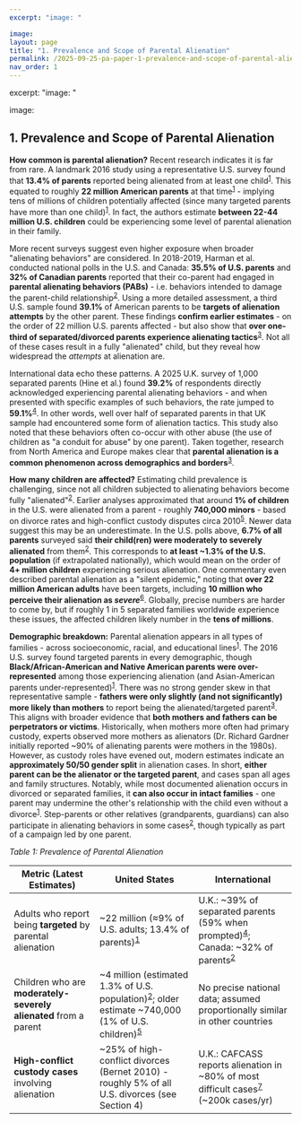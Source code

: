 ```yaml
---
excerpt: "image: "

image:
layout: page
title: "1. Prevalence and Scope of Parental Alienation"
permalink: /2025-09-25-pa-paper-1-prevalence-and-scope-of-parental-alienation.html
nav_order: 1
---
```

excerpt: "image: "

image:
## 1. Prevalence and Scope of Parental Alienation

**How common is parental alienation?** Recent research indicates it is far from rare. A landmark 2016 study using a representative U.S. survey found that **13.4% of parents** reported being alienated from at least one child<sup id="ref-source-1_1_0_2_21_28"><a href="2025-09-25-pa-paper-references.html#ref-target-1_1_0_2_21_28">1</a></sup>. This equated to roughly **22 million American parents** at that time<sup id="ref-source-1_1_0_4_334_343"><a href="2025-09-25-pa-paper-references.html#ref-target-1_1_0_4_334_343">1</a></sup> - implying tens of millions of children potentially affected (since many targeted parents have more than one child)<sup id="ref-source-1_1_0_4_340_348"><a href="2025-09-25-pa-paper-references.html#ref-target-1_1_0_4_340_348">1</a></sup>. In fact, the authors estimate **between 22-44 million U.S. children** could be experiencing some level of parental alienation in their family<a id="ref-source-1_1_1_4_340_348"></a>.

More recent surveys suggest even higher exposure when broader "alienating behaviors" are considered. In 2018-2019, Harman et al. conducted national polls in the U.S. and Canada: **35.5% of U.S. parents** and **32% of Canadian parents** reported that their co-parent had engaged in **parental alienating behaviors (PABs)** - i.e. behaviors intended to damage the parent-child relationship<sup id="ref-source-1_2_0_8_25_33"><a href="2025-09-25-pa-paper-references.html#ref-target-1_2_0_8_25_33">2</a></sup>. Using a more detailed assessment, a third U.S. sample found **39.1%** of American parents to be **targets of alienation attempts** by the other parent<a id="ref-source-1_2_0_8_27_35"></a>. These findings **confirm earlier estimates** - on the order of 22 million U.S. parents affected - but also show that **over one-third of separated/divorced parents experience alienating tactics**<a id="ref-source-1_2_0_8_27_36"></a><sup id="ref-source-1_3_0_9_1375_1383"><a href="2025-09-25-pa-paper-references.html#ref-target-1_3_0_9_1375_1383">3</a></sup>. Not all of these cases result in a fully "alienated" child, but they reveal how widespread the *attempts* at alienation are.

International data echo these patterns. A 2025 U.K. survey of 1,000 separated parents (Hine et al.) found **39.2%** of respondents directly acknowledged experiencing parental alienating behaviors - and when presented with specific examples of such behaviors, the rate jumped to **59.1%**<sup id="ref-source-1_4_0_11_153_161"><a href="2025-09-25-pa-paper-references.html#ref-target-1_4_0_11_153_161">4</a></sup>. In other words, well over half of separated parents in that UK sample had encountered some form of alienation tactics. This study also noted that these behaviors often co-occur with other abuse (the use of children as "a conduit for abuse" by one parent)<a id="ref-source-1_4_1_11_153_161"></a>. Taken together, research from North America and Europe makes clear that **parental alienation is a common phenomenon across demographics and borders**<sup id="ref-source-1_3_0_9_1379_1388"><a href="2025-09-25-pa-paper-references.html#ref-target-1_3_0_9_1379_1388">3</a></sup>.

**How many children are affected?** Estimating child prevalence is challenging, since not all children subjected to alienating behaviors become fully "alienated"<sup id="ref-source-1_2_0_8_61_69"><a href="2025-09-25-pa-paper-references.html#ref-target-1_2_0_8_61_69">2</a></sup>. Earlier analyses approximated that around **1% of children** in the U.S. were alienated from a parent - roughly **740,000 minors** - based on divorce rates and high-conflict custody disputes circa 2010<sup id="ref-source-1_5_0_2_75_83"><a href="2025-09-25-pa-paper-references.html#ref-target-1_5_0_2_75_83">5</a></sup>. Newer data suggest this may be an underestimate. In the U.S. polls above, **6.7% of all parents** surveyed said **their child(ren) were moderately to severely alienated** from them<sup id="ref-source-1_2_0_8_33_39"><a href="2025-09-25-pa-paper-references.html#ref-target-1_2_0_8_33_39">2</a></sup>. This corresponds to **at least ~1.3% of the U.S. population** (if extrapolated nationally)<a id="ref-source-1_2_1_8_33_39"></a>, which would mean on the order of **4+ million children** experiencing serious alienation. One commentary even described parental alienation as a "silent epidemic," noting that **over 22 million American adults** have been targets, including **10 million who perceive their alienation as *severe***<sup id="ref-source-1_6_0_5_250_258"><a href="2025-09-25-pa-paper-references.html#ref-target-1_6_0_5_250_258">6</a></sup>. Globally, precise numbers are harder to come by, but if roughly 1 in 5 separated families worldwide experience these issues, the affected children likely number in the **tens of millions**.

**Demographic breakdown:** Parental alienation appears in all types of families - across socioeconomic, racial, and educational lines<sup id="ref-source-1_1_0_2_25_33"><a href="2025-09-25-pa-paper-references.html#ref-target-1_1_0_2_25_33">1</a></sup>. The 2016 U.S. survey found targeted parents in every demographic, though **Black/African-American and Native American parents were over-represented** among those experiencing alienation (and Asian-American parents under-represented)<sup id="ref-source-1_1_0_2_29_36"><a href="2025-09-25-pa-paper-references.html#ref-target-1_1_0_2_29_36">1</a></sup><a id="ref-source-1_1_0_4_362_370"></a>. There was no strong gender skew in that representative sample - **fathers were only slightly (and not significantly) more likely than mothers** to report being the alienated/targeted parent<sup id="ref-source-1_3_0_13_219_227"><a href="2025-09-25-pa-paper-references.html#ref-target-1_3_0_13_219_227">3</a></sup>. This aligns with broader evidence that **both mothers and fathers can be perpetrators or victims**. Historically, when mothers more often had primary custody, experts observed more mothers as alienators (Dr. Richard Gardner initially reported ~90% of alienating parents were mothers in the 1980s). However, as custody roles have evened out, modern estimates indicate an **approximately 50/50 gender split** in alienation cases. In short, **either parent can be the alienator or the targeted parent**, and cases span all ages and family structures. Notably, while most documented alienation occurs in divorced or separated families, it **can also occur in intact families** - one parent may undermine the other's relationship with the child even without a divorce<sup id="ref-source-1_1_0_2_83_90"><a href="2025-09-25-pa-paper-references.html#ref-target-1_1_0_2_83_90">1</a></sup>. Step-parents or other relatives (grandparents, guardians) can also participate in alienating behaviors in some cases<sup id="ref-source-1_2_0_8_43_51"><a href="2025-09-25-pa-paper-references.html#ref-target-1_2_0_8_43_51">2</a></sup>, though typically as part of a campaign led by one parent.

*Table 1: Prevalence of Parental Alienation*

| **Metric (Latest Estimates)** | **United States** | **International** |
| --- | --- | --- |
| Adults who report being **targeted** by parental alienation | ~22 million (≈9% of U.S. adults; 13.4% of parents)<sup id="ref-source-1_1_1_2_21_28"><a href="2025-09-25-pa-paper-references.html#ref-target-1_1_1_2_21_28">1</a></sup><a id="ref-source-1_1_1_4_334_343"></a> | U.K.: ~39% of separated parents (59% when prompted)<sup id="ref-source-1_4_2_11_153_161"><a href="2025-09-25-pa-paper-references.html#ref-target-1_4_2_11_153_161">4</a></sup>; Canada: ~32% of parents<sup id="ref-source-1_2_1_8_25_33"><a href="2025-09-25-pa-paper-references.html#ref-target-1_2_1_8_25_33">2</a></sup> |
| Children who are **moderately-severely alienated** from a parent | ~4 million (estimated 1.3% of U.S. population)<sup id="ref-source-1_2_2_8_33_39"><a href="2025-09-25-pa-paper-references.html#ref-target-1_2_2_8_33_39">2</a></sup>; older estimate ~740,000 (1% of U.S. children)<sup id="ref-source-1_5_1_2_75_83"><a href="2025-09-25-pa-paper-references.html#ref-target-1_5_1_2_75_83">5</a></sup> | No precise national data; assumed proportionally similar in other countries |
| **High-conflict custody cases** involving alienation | ~25% of high-conflict divorces (Bernet 2010)<a id="ref-source-1_5_2_2_75_83"></a> - roughly 5% of all U.S. divorces (see Section 4) | U.K.: CAFCASS reports alienation in ~80% of most difficult cases<sup id="ref-source-1_8_0_35_75_83"><a href="2025-09-25-pa-paper-references.html#ref-target-1_8_0_35_75_83">7</a></sup> (~200k cases/yr) |
